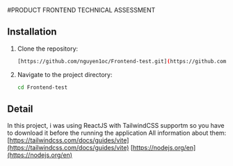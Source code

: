 #PRODUCT FRONTEND TECHNICAL ASSESSMENT
## Installation
1. Clone the repository:
   ```bash
   [https://github.com/nguyen1oc/Frontend-test.git](https://github.com/nguyen1oc/Frontend-test)
2. Navigate to the project directory:
   ```bash
   cd Frontend-test
## Detail
In this project, i was using ReactJS with TailwindCSS supportm so you have to download it before the running the application
All information about them:
[https://tailwindcss.com/docs/guides/vite](https://tailwindcss.com/docs/guides/vite)
[https://nodejs.org/en](https://nodejs.org/en)
